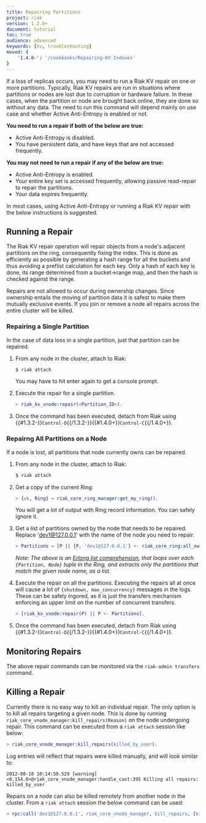 ```yaml
---
title: Repairing Partitions
project: riak
version: 1.2.0+
document: tutorial
toc: true
audience: advanced
keywords: [kv, troubleshooting]
moved: {
    '1.4.0-': '/cookbooks/Repairing-KV-Indexes'
}
---
```


If a loss of replicas occurs, you may need to run a Riak KV repair on one or more partitions.  Typically, Riak KV repairs are run in situations where partitions or nodes are lost due to corruption or hardware failure.  In these cases, when the partition or node are brought back online, they are done so without any data.  The need to run this command will depend mainly on use case and whether Active Anti-Entropy is enabled or not.

**You need to run a repair if both of the below are true:**

- Active Anti-Entropy is disabled.
- You have persistent data, and have keys that are not accessed frequently.

**You may not need to run a repair if any of the below are true:**

- Active Anti-Entropy is enabled.
- Your entire key set is accessed frequently, allowing passive read-repair to repair the partitions.
- Your data expires frequently.

In most cases, using Active Anti-Entropy or running a Riak KV repair with the below instructions is suggested.

## Running a Repair

The Riak KV repair operation will repair objects from a node's adjacent partitions on the ring, consequently fixing the index.  This is done as efficiently as possible by generating a hash range for all the buckets and thus avoiding a preflist calculation for each key. Only a hash of each key is done, its range determined from a bucket->range map, and then the hash is checked against the range.

Repairs are not allowed to occur during ownership changes.  Since ownership entails the moving of partition data it is safest to make them mutually exclusive events.  If you join or remove a node all repairs across the entire cluster will be killed.

### Repairing a Single Partition

In the case of data loss in a single partition, just that partition can be repaired.

1. From any node in the cluster, attach to Riak:

    ```bash
    $ riak attach
    ```

    You may have to hit enter again to get a console prompt.

2. Execute the repair for a single partition.

    ```erlang
    > riak_kv_vnode:repair(<Partition_ID>).
    ```

3.  Once the command has been executed, detach from Riak using {{#1.3.2-}}`Control-D`{{/1.3.2-}}{{#1.4.0+}}`Control-C`{{/1.4.0+}}.

### Repairng All Partitions on a Node

If a node is lost, all partitions that node currently owns can be repaired.

1. From any node in the cluster, attach to Riak:

    ```bash
    $ riak attach
    ```

2. Get a copy of the current Ring:

    ```erlang
    > {ok, Ring} = riak_core_ring_manager:get_my_ring().
    ```

    You will get a lot of output with Ring record information. You can safely ignore it.

3. Get a list of partitions owned by the node that needs to be repaired. Replace 'dev1@127.0.0.1' with the name of the node you need to repair.

    ```erlang
    > Partitions = [P || {P, 'dev1@127.0.0.1'} <- riak_core_ring:all_owners(Ring)].
    ```

    _Note: The above is an [Erlang list comprehension](http://www.erlang.org/doc/programming_examples/list_comprehensions.html), that loops over each `{Partition, Node}` tuple in the Ring, and extracts only the partitions that match the given node name, as a list._

4. Execute the repair on all the partitions. Executing the repairs all at once will cause a lot of `{shutdown, max_concurrency}` messages in the logs. These can be safely ingored, as it is just the transfers mechanism enforcing an upper limit on the number of concurrent transfers.

    ```erlang
    > [riak_kv_vnode:repair(P) || P <- Partitions].
    ```
5. Once the command has been executed, detach from Riak using {{#1.3.2-}}`Control-D`{{/1.3.2-}}{{#1.4.0+}}`Control-C`{{/1.4.0+}}.

## Monitoring Repairs

The above repair commands can be monitored via the `riak-admin transfers` command.

## Killing a Repair

Currently there is no easy way to kill an individual repair.  The only option is to kill all repairs targeting a given node.  This is done by running `riak_core_vnode_manager:kill_repairs(Reason)` on the node undergoing repair.  This command can be executed from a `riak attach` session like below:

```erlang
> riak_core_vnode_manager:kill_repairs(killed_by_user).
```

Log entries will reflect that repairs were killed manually, and will look similar to:

```
2012-08-10 10:14:50.529 [warning] <0.154.0>@riak_core_vnode_manager:handle_cast:395 Killing all repairs: killed_by_user
```

Repairs on a node can also be killed remotely from another node in the cluster.  From a `riak attach` session the below command can be used:

```erlang
> rpc:call('dev1@127.0.0.1', riak_core_vnode_manager, kill_repairs, [killed_by_user]).
```




